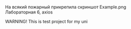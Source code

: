На всякий пожарный прикрепила скриншот Example.png<br>
Лабораторная 6, axios


WARNING! This is test project for my uni
